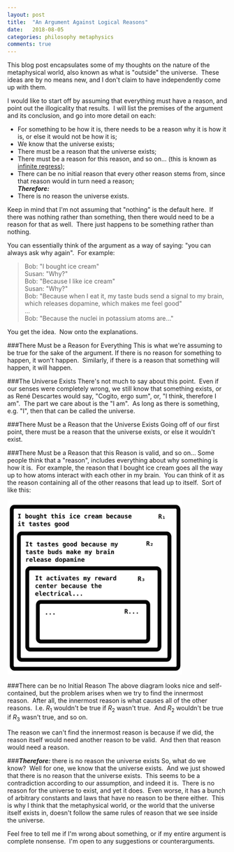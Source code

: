 ```yaml
---
layout: post
title:  "An Argument Against Logical Reasons"
date:   2018-08-05
categories: philosophy metaphysics
comments: true
---
```

This blog post encapsulates some of my thoughts on the nature of the metaphysical world, also known as what is "outside" the universe.  These ideas are by no means new, and I don't claim to have independently come up with them.

I would like to start off by assuming that everything must have a reason, and point out the illogicality that results.  I will list the premises of the argument and its conclusion, and go into more detail on each:

- For something to be how it is, there needs to be a reason why it is how it is, or else it would not be how it is;
- We know that the universe exists;
- There must be a reason that the universe exists;
- There must be a reason for this reason, and so on... (this is known as <a href="https://en.wikipedia.org/wiki/Infinite_regress" target="_blank" rel="noopener">infinite regress</a>);
- There can be no initial reason that every other reason stems from, since that reason would in turn need a reason;  
  ***Therefore:***  
- There is no reason the universe exists.

Keep in mind that I'm not assuming that "nothing" is the default here.  If there was nothing rather than something, then there would need to be a reason for that as well.  There just happens to be something rather than nothing.

You can essentially think of the argument as a way of saying: "you can always ask why again".  For example:

>Bob: "I bought ice cream"  
>Susan: "Why?"  
>Bob: "Because I like ice cream"  
>Susan: "Why?"  
>Bob: "Because when I eat it, my taste buds send a signal to my brain, which releases dopamine, which makes me feel good"  
>...  
>Bob: "Because the nuclei in potassium atoms are..."

You get the idea.  Now onto the explanations.

###There Must be a Reason for Everything
This is what we're assuming to be true for the sake of the argument.  If there is no reason for something to happen, it won't happen.  Similarly, if there is a reason that something will happen, it will happen.

###The Universe Exists
There's not much to say about this point.  Even if our senses were completely wrong, we still know that something exists, or as René Descartes would say, "Cogito, ergo sum", or, "I think, therefore I am".  The part we care about is the "I am".  As long as there is something, e.g. "I", then that can be called the universe.

###There Must be a Reason that the Universe Exists
Going off of our first point, there must be a reason that the universe exists, or else it wouldn't exist.

###There Must be a Reason that this Reason is valid, and so on...
Some people think that a "reason", includes everything about why something is how it is.  For example, the reason that I bought ice cream goes all the way up to how atoms interact with each other in my brain.  You can think of it as the reason containing all of the other reasons that lead up to itself.  Sort of like this:

<img src="/assets/reason-flow.svg" alt="reason flow" width="400" height="400" />

###There can be no Initial Reason
The above diagram looks nice and self-contained, but the problem arises when we try to find the innermost reason.  After all, the innermost reason is what causes all of the other reasons.  I.e. $R_{1}$ wouldn't be true if $R_{2}$ wasn't true.  And $R_{2}$ wouldn't be true if $R_{3}$ wasn't true, and so on.

The reason we can't find the innermost reason is because if we did, the reason itself would need another reason to be valid.  And then that reason would need a reason.

###***Therefore:*** there is no reason the universe exists
So, what do we know?  Well for one, we know that the universe exists.  And we just showed that there is no reason that the universe exists.  This seems to be a contradiction according to our assumption, and indeed it is.  There is no reason for the universe to exist, and yet it does.  Even worse, it has a bunch of arbitrary constants and laws that have no reason to be there either.  This is why I think that the metaphysical world, or the world that the universe itself exists in, doesn't follow the same rules of reason that we see inside the universe.

Feel free to tell me if I'm wrong about something, or if my entire argument is complete nonsense.  I'm open to any suggestions or counterarguments.